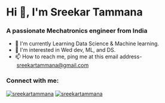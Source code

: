 Hi 👋, I'm Sreekar Tammana
======================

### A passionate Mechatronics engineer from India

-   🔭 I'm currently Learning Data Science & Machine learning.
-   👀 I'm interested in Wed dev, ML, and DS.
-   📫 How to reach me, ping me at this email address- <sreekartammana@gmail.com>

### [](https://github.com/Sreekar-Tammana)Connect with me:

[![sreekartammana](https://raw.githubusercontent.com/rahuldkjain/github-profile-readme-generator/master/src/images/icons/Social/twitter.svg)](https://twitter.com/Sreekartammana) [![sreekartammana](https://raw.githubusercontent.com/rahuldkjain/github-profile-readme-generator/master/src/images/icons/Social/linked-in-alt.svg)](https://www.linkedin.com/in/sreekar-tammana/)
